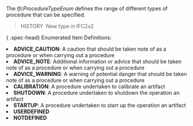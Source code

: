 ﻿The _IfcProcedureTypeEnum_ defines the range of different types of procedure that can be specified.

> HISTORY&nbsp; New type in IFC2x2

{ .spec-head}
Enumerated Item Definitions:

<lu>
<li><b>ADVICE_CAUTION</b>: A caution that should be taken note of as a procedure or when carrying out a procedure</li>
<li><b>ADVICE_NOTE</b>: Additional information or advice that should be taken note of as a procedure or when carrying out a procedure</li>
<li><b>ADVICE_WARNING</b>: A warning of potential danger that should be taken note of as a procedure or when carrying out a procedure</li>
<li><b>CALIBRATION</b>: A procedure undertaken to calibrate an artifact</li>
<li><b>SHUTDOWN</b>: A procedure undertaken to shutdown the operation an artifact</li>
<li><b>STARTUP</b>: A procedure undertaken to start up the operation an artifact</li>
<li><b>USERDEFINED</b></li>
<li><b>NOTDEFINED</b></li>
    </lu>